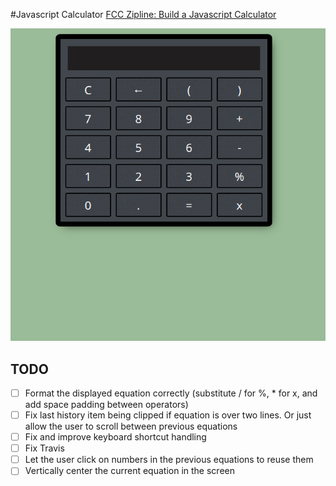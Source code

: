 #Javascript Calculator
[FCC Zipline: Build a Javascript Calculator](https://www.freecodecamp.com/challenges/build-a-javascript-calculator)

![img](https://raw.githubusercontent.com/4iar/javascript-calculator/master/demo.gif?token=AHrh4OFj-lKmV_9byME10BcEFIUOMHm3ks5XXLRUwA%3D%3D)

## TODO

- [ ] Format the displayed equation correctly (substitute / for %, * for x, and add space padding between operators)
- [ ] Fix last history item being clipped if equation is over two lines. Or just allow the user to scroll between previous equations
- [ ] Fix and improve keyboard shortcut handling
- [ ] Fix Travis
- [ ] Let the user click on numbers in the previous equations to reuse them
- [ ] Vertically center the current equation in the screen
